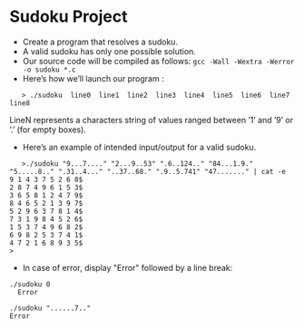 # Sudoku Project


* Create a program that resolves a sudoku.
* A valid sudoku has only one possible solution.
* Our source code will be compiled as follows: ``` gcc -Wall -Wextra -Werror -o sudoku *.c ```
* Here’s how we’ll launch our program :
```
   > ./sudoku  line0  line1  line2  line3  line4  line5  line6  line7  line8
```
   LineN represents a characters string of values ranged between ’1’ and ’9’ or ’.’ (for empty boxes).

* Here’s an example of intended input/output for a valid sudoku.
```
   >./sudoku "9...7...." "2...9..53" ".6..124.." "84...1.9." "5.....8.." ".31..4..." "..37..68." ".9..5.741" "47......." | cat -e
9 1 4 3 7 5 2 6 8$
2 8 7 4 9 6 1 5 3$
3 6 5 8 1 2 4 7 9$
8 4 6 5 2 1 3 9 7$
5 2 9 6 3 7 8 1 4$
7 3 1 9 8 4 5 2 6$
1 5 3 7 4 9 6 8 2$
6 9 8 2 5 3 7 4 1$
4 7 2 1 6 8 9 3 5$ 
>
```
* In case of error, display "Error" followed by a line break:
```
./sudoku 0
  Error
```
```
./sudoku "......7.." 
Error
```

 
 
